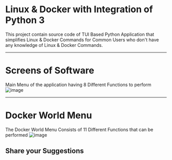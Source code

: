 # Linux & Docker with Integration of Python 3
This project contain source code of TUI Based Python Application that simplifies Linux & Docker Commands for Common Users who don't have any knowledge of Linux & Docker Commands.

--------------------------------------------------------------------------------------
# Screens of Software
Main Menu of the application having 8 Different Functions to perform <br>
![image](https://user-images.githubusercontent.com/81201107/156859224-02599cef-4711-4b84-a5ca-59bab0b789fa.png)

--------------------------------------------------------------------------------------

# Docker World Menu<br>
The Docker World Menu Consists of 11 Different Functions that can be performed
![image](https://user-images.githubusercontent.com/81201107/156859263-72ccd9dd-9ccb-46f8-9aa7-2c087fd06929.png)

## Share your Suggestions

